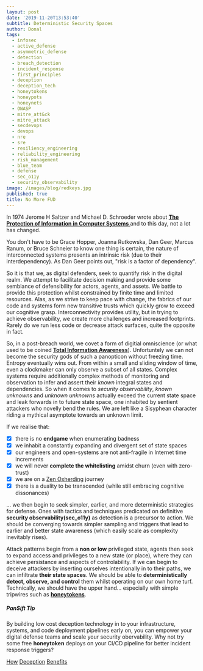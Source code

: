 ```yaml
---
layout: post
date: '2019-11-20T13:53:40'
subtitle: Deterministic Security Spaces
author: Donal
tags:
  - infosec
  - active_defense
  - asymmetric_defense
  - detection
  - breach_detection
  - incident_response
  - first_principles
  - deception
  - deception_tech
  - honeytokens
  - honeypots
  - honeynets
  - OWASP
  - mitre_att&ck
  - mitre_attack
  - secdevops
  - devops
  - nre
  - sre
  - resiliency_engineering
  - reliability_engineering
  - risk_management
  - blue_team
  - defense
  - sec_o11y
  - security_observability
image: /images/blog/redkeys.jpg
published: true
title: No More FUD
---
```


In 1974 Jerome H Saltzer and Michael D. Schroeder wrote about [**The Protection of Information in Computer Systems** ](http://web.mit.edu/Saltzer/www/publications/protection/) and to this day, not a lot has changed. 

You don't have to be Grace Hopper, Joanna Rutkowska, Dan Geer, Marcus Ranum, or Bruce Schneier to know one thing is certain, the nature of interconnected systems presents an intrinsic risk (due to their interdependency). As Dan Geer points out, "risk is a factor of dependency". 

So it is that we, as digital defenders, seek to quantify risk in the digital realm. We attempt to facilitate decision making and provide some semblance of defensibility for actors, agents, and assets. We battle to provide this protection whilst constrained by finite time and limited resources. Alas, as we strive to keep pace with change, the fabrics of our code and systems form new transitive trusts which quickly grow to exceed our cognitive grasp. Interconnectivity provides utility, but in trying to achieve observability, we create more challenges and increased footprints. Rarely do we run less code or decrease attack surfaces, quite the opposite in fact.

So, in a post-breach world, we covet a form of digitial omniscience (or what used to be coined [**Total Information Awareness**](https://en.wikipedia.org/wiki/Total_Information_Awareness)). Unfortuntely we can not become the security gods of such a panopticon without freezing time. Entropy eventually wins out. From within a small and sliding window of time, even a clockmaker can only observe a subset of all states. Complex systems require additionally complex methods of monitoring and observation to infer and assert their *known* integral states and dependencies. So when it comes to *security observability*, *known unknowns* and *unknown unknowns* actually exceed the current state space and leak forwards in to future state space, one inhabited by sentient attackers who novelly bend the rules. We are left like a Sisyphean character riding a mythical asymptote towards an unknown limit.

If we realise that:

- [x] there is no **endgame** when enumerating badness
- [x] we inhabit a constantly expanding and divergent set of state spaces
- [x] our engineers and open-systems are not anti-fragile in Internet time increments
- [x] we will never **complete the whitelisting** amidst churn (even with zero-trust)
- [x] we are on a [Zen Oxherding](https://tricycle.org/magazine/ten-oxherding-pictures/) journey
- [x] there is a duality to be transcended (while still embracing cognitive dissonances) 

... we then begin to seek simpler, earlier, and more deterministic strategies for defense. Ones with tactics and techniques predicated on definitive **security observability(sec_o11y)** as detection is a precursor to action. We should be converging towards simpler sampling and triggers that lead to earlier and better state awareness (which easily scale as complexity inevitably rises). 

Attack patterns begin from a **non or low** privileged state, agents then seek to expand access and privileges to a new state (or place), where they can achieve persistance and aspects of controlability. If we can begin to deceive attackers by inserting ourselves intentionally in to their paths, we can infiltrate **their state spaces**. We should be able to **deterministically detect, observe, and control** them whilst operating on our own home turf. Technically, we should have the upper hand... especially with simple tripwires such as [**honeytokens**](/howitworks).

<div class="card">
  <div class="card-body">
    <h5 class="card-title">PanSift Tip</h5>
    <p class="card-text">
      By building low cost deception technology in to your infrastructure, systems, and code deployment pipelines early on, you can empower your digital defense teams and scale your security obervability. Why not try some free <strong><a href"/">honeytoken</a></strong> deploys on your CI/CD pipeline for better incident response triggers?
	</p>
    <a class="card-link" href="/howitworks">How</a>
    <a class="card-link" href="/deception">Deception</a>
    <a class="card-link" href="/benefits">Benefits</a>
  </div>
</div>

